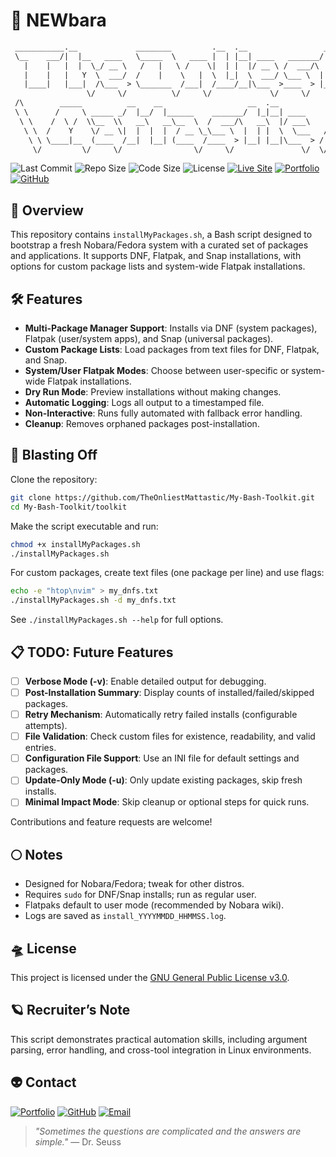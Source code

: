 # 🧰 NEWbara

```txt
 ___________.__             ________         .__  .__                 __   
 \__    ___/|  |__   ____   \_____  \   ____ |  | |__| ____   _______/  |_ 
   |    |   |  |  \_/ __ \   /   |   \ /    \|  | |  |/ __ \ /  ___/\   __\
   |    |   |   Y  \  ___/  /    |    \   |  \  |_|  \  ___/ \___ \  |  |  
   |____|   |___|  /\___  > \_______  /___|  /____/__|\___  >____  > |__|  
                 \/     \/          \/     \/             \/     \/        
 /\        _____          __    __                   __  .__             /\
 \ \      /     \ _____ _/  |__/  |______    _______/  |_|__| ____      / /
  \ \    /  \ /  \\__  \\   __\   __\__  \  /  ___/\   __\  |/ ___\    / / 
   \ \  /    Y    \/ __ \|  |  |  |  / __ \_\___ \  |  | |  \  \___   / /  
    \ \ \____|__  (____  /__|  |__| (____  /____  > |__| |__|\___  > / /   
     \/         \/     \/                \/     \/               \/  \/    
```

![Last Commit](https://img.shields.io/github/last-commit/TheOnliestMattastic/My-Bash-Toolkit?color=bd93f9&style=for-the-badge&labelColor=6272a4)
![Repo Size](https://img.shields.io/github/repo-size/TheOnliestMattastic/My-Bash-Toolkit?color=bd93f9&style=for-the-badge&labelColor=6272a4)
![Code Size](https://img.shields.io/github/languages/code-size/TheOnliestMattastic/My-Bash-Toolkit?color=bd93f9&style=for-the-badge&labelColor=6272a4)
![License](https://img.shields.io/badge/License-GPL--3.0-bd93f9?style=for-the-badge&logo=gnu&logoColor=white&labelColor=6272a4)
[![Live Site](https://img.shields.io/badge/Toolkit-Site-bd93f9?style=for-the-badge&logo=githubpages&logoColor=white&labelColor=6272a4)](https://theonliestmattastic.github.io/my-bash-toolkit/)
[![Portfolio](https://img.shields.io/badge/Portfolio-bd93f9?style=for-the-badge&logo=githubpages&logoColor=white&labelColor=6272a4)](https://theonliestmattastic.github.io/)
[![GitHub](https://img.shields.io/badge/GitHub-Profile-bd93f9?style=for-the-badge&logo=github&logoColor=white&labelColor=6272a4)](https://github.com/theonliestmattastic)

## 🔭 Overview

This repository contains `installMyPackages.sh`, a Bash script designed to bootstrap a fresh Nobara/Fedora system with a curated set of packages and applications. It supports DNF, Flatpak, and Snap installations, with options for custom package lists and system-wide Flatpak installations.

## 🛠️ Features

- **Multi-Package Manager Support**: Installs via DNF (system packages), Flatpak (user/system apps), and Snap (universal packages).
- **Custom Package Lists**: Load packages from text files for DNF, Flatpak, and Snap.
- **System/User Flatpak Modes**: Choose between user-specific or system-wide Flatpak installations.
- **Dry Run Mode**: Preview installations without making changes.
- **Automatic Logging**: Logs all output to a timestamped file.
- **Non-Interactive**: Runs fully automated with fallback error handling.
- **Cleanup**: Removes orphaned packages post-installation.

## 🚀 Blasting Off

Clone the repository:

```sh
git clone https://github.com/TheOnliestMattastic/My-Bash-Toolkit.git
cd My-Bash-Toolkit/toolkit
```

Make the script executable and run:

```sh
chmod +x installMyPackages.sh
./installMyPackages.sh
```

For custom packages, create text files (one package per line) and use flags:

```sh
echo -e "htop\nvim" > my_dnfs.txt
./installMyPackages.sh -d my_dnfs.txt
```

See `./installMyPackages.sh --help` for full options.

## 📋 TODO: Future Features

- [ ] **Verbose Mode (-v)**: Enable detailed output for debugging.
- [ ] **Post-Installation Summary**: Display counts of installed/failed/skipped packages.
- [ ] **Retry Mechanism**: Automatically retry failed installs (configurable attempts).
- [ ] **File Validation**: Check custom files for existence, readability, and valid entries.
- [ ] **Configuration File Support**: Use an INI file for default settings and packages.
- [ ] **Update-Only Mode (-u)**: Only update existing packages, skip fresh installs.
- [ ] **Minimal Impact Mode**: Skip cleanup or optional steps for quick runs.

Contributions and feature requests are welcome!

## 🌕 Notes

- Designed for Nobara/Fedora; tweak for other distros.
- Requires `sudo` for DNF/Snap installs; run as regular user.
- Flatpaks default to user mode (recommended by Nobara wiki).
- Logs are saved as `install_YYYYMMDD_HHMMSS.log`.

## 🛸 License

This project is licensed under the [GNU General Public License v3.0](https://www.gnu.org/licenses/gpl-3.0.html).

## 🪐 Recruiter’s Note

This script demonstrates practical automation skills, including argument parsing, error handling, and cross-tool integration in Linux environments.

## 👽 Contact

[![Portfolio](https://img.shields.io/badge/Portfolio-bd93f9?style=for-the-badge&logo=githubpages&logoColor=white&labelColor=6272a4)](https://theonliestmattastic.github.io/)
[![GitHub](https://img.shields.io/badge/GitHub-Profile-bd93f9?style=for-the-badge&logo=github&logoColor=white&labelColor=6272a4)](https://github.com/theonliestmattastic)
[![Email](https://img.shields.io/badge/Email-matthew.poole485%40gmail.com-bd93f9?style=for-the-badge&logo=gmail&logoColor=white&labelColor=6272a4)](mailto:matthew.poole485@gmail.com)

> *"Sometimes the questions are complicated and the answers are simple."* — Dr. Seuss
